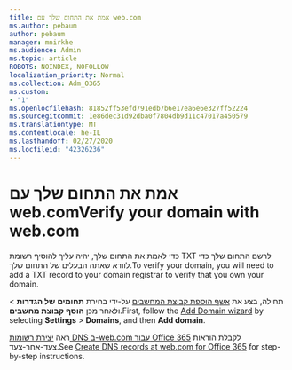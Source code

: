 ```yaml
---
title: אמת את התחום שלך עם web.com
ms.author: pebaum
author: pebaum
manager: mnirkhe
ms.audience: Admin
ms.topic: article
ROBOTS: NOINDEX, NOFOLLOW
localization_priority: Normal
ms.collection: Adm_O365
ms.custom:
- "1"
ms.openlocfilehash: 81852ff53efd791edb7b6e17ea6e6e327ff52224
ms.sourcegitcommit: 1e86dec31d92dba0f7804db9d11c47017a450579
ms.translationtype: MT
ms.contentlocale: he-IL
ms.lasthandoff: 02/27/2020
ms.locfileid: "42326236"
---
```

# <a name="verify-your-domain-with-webcom"></a><span data-ttu-id="a0dfa-102">אמת את התחום שלך עם web.com</span><span class="sxs-lookup"><span data-stu-id="a0dfa-102">Verify your domain with web.com</span></span>

<span data-ttu-id="a0dfa-103">כדי לאמת את התחום שלך, יהיה עליך להוסיף רשומת TXT לרשם התחום שלך כדי לוודא שאתה הבעלים של התחום שלך.</span><span class="sxs-lookup"><span data-stu-id="a0dfa-103">To verify your domain, you will need to add a TXT record to your domain registrar to verify that you own your domain.</span></span> 

<span data-ttu-id="a0dfa-104">תחילה, בצע את [אשף הוספת קבוצת המחשבים](https://portal.office.com/adminportal/home#/Domains) על-ידי בחירת **תחומים** **של הגדרות** \> ולאחר מכן **הוסף קבוצת מחשבים**.</span><span class="sxs-lookup"><span data-stu-id="a0dfa-104">First, follow the [Add Domain wizard](https://portal.office.com/adminportal/home#/Domains) by selecting **Settings** \> **Domains**, and then **Add domain**.</span></span>
  
<span data-ttu-id="a0dfa-105">ראה [יצירת רשומות DNS ב-web.com עבור Office 365](https://docs.microsoft.com/microsoft-365/admin/dns/create-dns-records-at-web-com) לקבלת הוראות צעד-אחר-צעד.</span><span class="sxs-lookup"><span data-stu-id="a0dfa-105">See [Create DNS records at web.com for Office 365](https://docs.microsoft.com/microsoft-365/admin/dns/create-dns-records-at-web-com) for step-by-step instructions.</span></span>